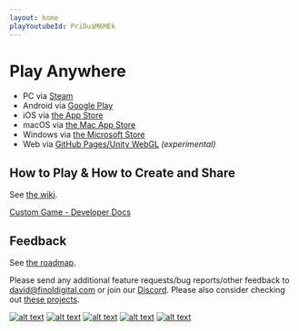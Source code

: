 ```yaml
---
layout: home
playYoutubeId: PriDuaM6MEk
---
```


# Play Anywhere
- PC via [Steam](https://store.steampowered.com/app/1742850/Card_Game_Simulator/)
- Android via [Google Play](https://play.google.com/store/apps/details?id=com.finoldigital.cardgamesim)
- iOS via [the App Store](https://apps.apple.com/us/app/card-game-simulator/id1392877362?ls=1)
- macOS via [the Mac App Store](https://apps.apple.com/us/app/card-game-simulator/id1398206553?ls=1&mt=12)
- Windows via [the Microsoft Store](https://www.microsoft.com/store/apps/9N96N5S4W3J0)
- Web via [GitHub Pages/Unity WebGL](cgs-webgl.html) *(experimental)*

## How to Play & How to Create and Share

See [the wiki](https://github.com/finol-digital/Card-Game-Simulator/wiki).

[Custom Game - Developer Docs](custom.html)

## Feedback

See [the roadmap](roadmap.html). 

Please send any additional feature requests/bug reports/other feedback to <david@finoldigital.com> or join our [Discord](https://discord.gg/MdUHEUJCU4). 
Please also consider checking out [these projects](external.html).

[![alt text][1.1]][1]
[![alt text][2.1]][2]
[![alt text][3.1]][3]
[![alt text][4.1]][4]
[![alt text][5.1]][5]

[1.1]: https://i.imgur.com/oea5DvA.png (discord icon with padding)
[2.1]: http://i.imgur.com/0o48UoR.png (github icon with padding)
[3.1]: http://i.imgur.com/tXSoThF.png (twitter icon with padding)
[4.1]: http://i.imgur.com/P3YfQoD.png (facebook icon with padding)
[5.1]: https://i.imgur.com/RyNV7tK.png (reddit icon with padding)

[1]: https://discord.gg/MdUHEUJCU4
[2]: http://www.github.com/finol-digital
[3]: https://twitter.com/cardgamesim
[4]: https://www.facebook.com/cardgamesimulator/
[5]: https://www.reddit.com/r/CardGameSimulator/
